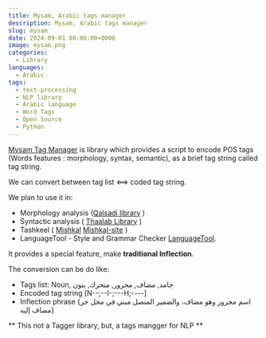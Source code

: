 ```yaml
---
title: Mysam, Arabic tags manager
description: Mysam, Arabic tags manager
slug: mysam
date: 2024-09-01 00:00:00+0000
image: mysam.png
categories:
  - Library
languages:
  - Arabic
tags:
  - text-processing
  - NLP library
  - Arabic language
  - Word Tags
  - Open Source
  - Python
---
```


[Mysam Tag Manager](https://github.com/linuxscout/mysam-tagmanager) is library which provides a script to encode POS tags (Words features : morphology, syntax, semantic), as a brief tag string  called tag string.

We can convert between tag list <==> coded tag string.

We plan to use it in:

 * Morphology analysis  ([Qalsadi library](https://github.com/linuxscout/qalsadi) )
 *  Syntactic analysis  ( [Thaalab Library](https://github.com/linuxscout/thaalab-aranasyn) )
 * Tashkeel ( [Mishkal](https://github.com/linuxscout/mishkal) [Mishkal-site](http://tahadz.com/mishkal) )
 * LanguageTool - Style and Grammar Checker [LanguageTool](https://languagetool.org/).

It provides a special feature, make **traditional Inflection**.


The conversion can be do like:

 * Tags list:
    Noun, جامد, مضاف, مجرور, متحرك, ينون
 * Encoded tag string
    [N--;--I-;---H;----]
 * Inflection phrase
{اسم مجرور وهو مضاف، والضمير المتصل مبني في محل جر مضاف إليه}

** This not a Tagger library, but, a tags mangger for NLP **
